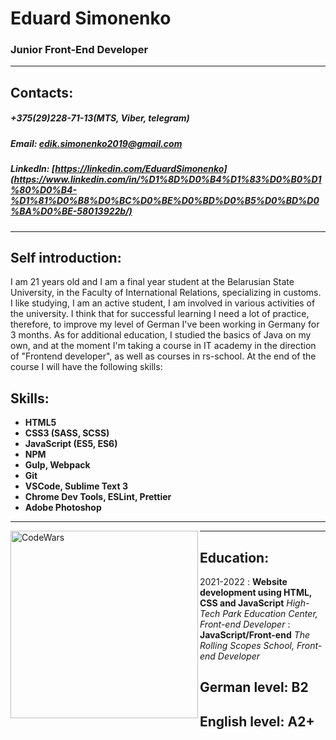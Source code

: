 # Eduard Simonenko
### Junior Front-End Developer
***
## Contacts:
##### +375(29)228-71-13(MTS, Viber, telegram)
##### Email: edik.simonenko2019@gmail.com
##### Linkedln: [https://linkedin.com/EduardSimonenko](https://www.linkedin.com/in/%D1%8D%D0%B4%D1%83%D0%B0%D1%80%D0%B4-%D1%81%D0%B8%D0%BC%D0%BE%D0%BD%D0%B5%D0%BD%D0%BA%D0%BE-58013922b/)
***
## Self introduction:
I am 21 years old and I am a final year student at the Belarusian State University, in the Faculty of International Relations, specializing in customs. I like studying, I am an active student, I am involved in various activities of the university. I think that for successful learning I need a lot of practice, therefore, to improve my level of German I've been working in Germany for 3 months. As for additional education, I studied the basics of Java on my own, and at the moment I'm taking a course in IT academy in the direction of "Frontend developer", as well as courses in rs-school. At the end of the course I will have the following skills: 
## Skills:
+ **HTML5**
+ **CSS3 (SASS, SCSS)**
+ **JavaScript (ES5, ES6)**
+ **NPM**
+ **Gulp, Webpack**
+ **Git**
+ **VSCode, Sublime Text 3**
+ **Chrome Dev Tools, ESLint, Prettier**
+ **Adobe Photoshop**

***
[<img align="left" alt="CodeWars" width="300px" src="https://www.codewars.com/users/EduardSimonenko/badges/large"/>](codewars)

***
## Education:

2021-2022
: **Website development using HTML, CSS and JavaScript**
*High-Tech Park Education Center, Front-end Developer*
: **JavaScript/Front-end**
*The Rolling Scopes School, Front-end Developer*

## German level: B2
## English level: A2+
